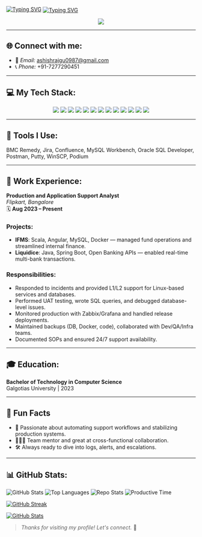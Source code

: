 <!-- Banner Image -->
<p align="center">
<!--   <img src="https://your-banner-image-url.com" alt="Banner" width="100%" /> -->
</p>

[![Typing SVG](https://readme-typing-svg.demolab.com?font=Fira+Code&pause=1000&width=435&lines=Hey!+I'm+Ashish+Raj)](https://git.io/typing-svg)
<a href="https://git.io/typing-svg">
  <img src="https://readme-typing-svg.demolab.com?font=Fira+Code&pause=1000&width=435&lines=DevOps+Support+%2F+Production+Support+Engineer&color=FF0000" alt="Typing SVG" align="center" />
</a>

<p align="center">
  <a href="mailto:ashishrajgu0987@gmail.com"><img src="https://img.shields.io/badge/Email-D14836?style=for-the-badge&logo=gmail" /></a>
</p>

---

## 🌐 Connect with me:
- 📧 *Email:* ashishrajgu0987@gmail.com  
- 📞 *Phone:* +91-7277290451  
<!-- - 🌐 [LinkedIn](#) -->

---

## 💻 My Tech Stack:
<p align="center">
  <img src="https://img.shields.io/badge/Linux-000000?style=for-the-badge&logo=linux&logoColor=white" />
  <img src="https://img.shields.io/badge/Oracle%20SQL-FF0000?style=for-the-badge&logo=oracle&logoColor=white" />
  <img src="https://img.shields.io/badge/MySQL-4479A1?style=for-the-badge&logo=mysql&logoColor=white" />
  <img src="https://img.shields.io/badge/Shell%20Scripting-4EAA25?style=for-the-badge&logo=gnu-bash&logoColor=white" />
  <img src="https://img.shields.io/badge/Docker-2496ED?style=for-the-badge&logo=docker&logoColor=white" />
  <img src="https://img.shields.io/badge/Kubernetes-326CE5?style=for-the-badge&logo=kubernetes&logoColor=white" />
  <img src="https://img.shields.io/badge/Git-F05032?style=for-the-badge&logo=git&logoColor=white" />
  <img src="https://img.shields.io/badge/AWS-FF9900?style=for-the-badge&logo=amazonaws&logoColor=white" />
  <img src="https://img.shields.io/badge/Jenkins-D24939?style=for-the-badge&logo=jenkins&logoColor=white" />
  <img src="https://img.shields.io/badge/Apache2-CA213C?style=for-the-badge&logo=apache&logoColor=white" />
  <img src="https://img.shields.io/badge/Tomcat-003366?style=for-the-badge&logo=apachetomcat&logoColor=white" />
  <img src="https://img.shields.io/badge/Zabbix-E20000?style=for-the-badge&logo=zabbix&logoColor=white" />
  <img src="https://img.shields.io/badge/Grafana-F46800?style=for-the-badge&logo=grafana&logoColor=white" />
</p>

---

## 🧰 Tools I Use:
BMC Remedy, Jira, Confluence, MySQL Workbench, Oracle SQL Developer, Postman, Putty, WinSCP, Podium

---

## 🏢 Work Experience:

**Production and Application Support Analyst**  
*Flipkart, Bangalore*  
🗓️ **Aug 2023 – Present**

### Projects:
- **IFMS**: Scala, Angular, MySQL, Docker — managed fund operations and streamlined internal finance.
- **Liquidice**: Java, Spring Boot, Open Banking APIs — enabled real-time multi-bank transactions.

### Responsibilities:
- Responded to incidents and provided L1/L2 support for Linux-based services and databases.
- Performed UAT testing, wrote SQL queries, and debugged database-level issues.
- Monitored production with Zabbix/Grafana and handled release deployments.
- Maintained backups (DB, Docker, code), collaborated with Dev/QA/Infra teams.
- Documented SOPs and ensured 24/7 support availability.

---

## 🎓 Education:

**Bachelor of Technology in Computer Science**  
Galgotias University | 2023

---

## 🔔 Fun Facts

- 🚀 Passionate about automating support workflows and stabilizing production systems.
- 🧑‍🤝‍🧑 Team mentor and great at cross-functional collaboration.
- 🛠️ Always ready to dive into logs, alerts, and escalations.

---

## 📊 GitHub Stats:

<!-- GitHub Summary Cards -->
![GitHub Stats](https://github-profile-summary-cards.vercel.app/api/cards/profile-details?username=ashsih-raj-devops&theme=radical)
![Top Languages](https://github-profile-summary-cards.vercel.app/api/cards/most-commit-language?username=ashsih-raj-devops&theme=radical)
![Repo Stats](https://github-profile-summary-cards.vercel.app/api/cards/repos-per-language?username=ashsih-raj-devops&theme=radical)
![Productive Time](https://github-profile-summary-cards.vercel.app/api/cards/productive-time?username=ashsih-raj-devops&theme=radical&utcOffset=8)

<!-- Streak Stats -->
[![GitHub Streak](https://github-readme-streak-stats.herokuapp.com?user=ashsih-raj-devops&theme=radical)](https://git.io/streak-stats)

<!-- Main GitHub Stats -->
[![GitHub Stats](https://github-readme-stats.vercel.app/api?username=ashsih-raj-devops&show_icons=true&theme=radical)](https://github.com/anuraghazra/github-readme-stats)


> _Thanks for visiting my profile! Let's connect._ 🙌
